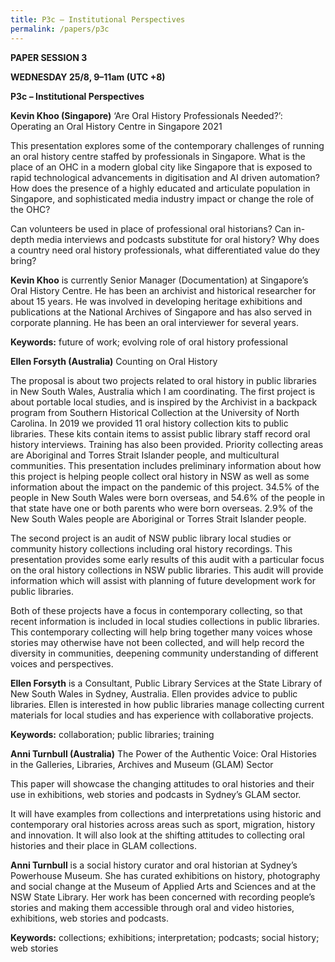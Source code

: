 ```yaml
---
title: P3c – Institutional Perspectives
permalink: /papers/p3c
---
```

<b>PAPER SESSION 3
	
WEDNESDAY 25/8, 9–11am (UTC +8)
	
P3c – Institutional Perspectives

Kevin Khoo (Singapore)</b> ‘Are Oral History Professionals Needed?’: Operating an Oral History Centre in Singapore 2021

This presentation explores some of the contemporary challenges of running an oral history centre staffed by professionals in Singapore. What is the place of an OHC in a modern global city like Singapore that is exposed to rapid technological advancements in digitisation and AI driven automation? How does the presence of a highly educated and articulate population in Singapore, and sophisticated media industry impact or change the role of the OHC?

Can volunteers be used in place of professional oral historians? Can in-depth media interviews and podcasts substitute for oral history? Why does a country need oral history professionals, what differentiated value do they bring?

<b>Kevin Khoo</b> is currently Senior Manager (Documentation) at Singapore’s Oral History Centre. He has been an archivist and historical researcher for about 15 years. He was involved in developing heritage exhibitions and publications at the National Archives of Singapore and has also served in corporate planning. He has been an oral interviewer for several years.

<b>Keywords:</b> future of work; evolving role of oral history professional

<b>Ellen Forsyth (Australia)</b> Counting on Oral History

The proposal is about two projects related to oral history in public libraries in New South Wales, Australia which I am coordinating. The first project is about portable local studies, and is inspired by the Archivist in a backpack program from Southern Historical Collection at the University of North Carolina.  In 2019 we provided 11 oral history collection kits to public libraries.  These kits contain items to assist public library staff record oral history interviews. Training has also been provided. Priority collecting areas are Aboriginal and Torres Strait Islander people, and multicultural communities. This presentation includes preliminary information about how this project is helping people collect oral history in NSW as well as some information about the impact on the pandemic of this project. 34.5% of the people in New South Wales were born overseas, and 54.6% of the people in that state have one or both parents who were born overseas. 2.9% of the New South Wales people are Aboriginal or Torres Strait Islander people. 

The second project is an audit of NSW public library local studies or community history collections including oral history recordings.  This presentation provides some early results of this audit with a particular focus on the oral history collections in NSW public libraries. This audit will provide information which will assist with planning of future development work for public libraries.

Both of these projects have a focus in contemporary collecting, so that recent information is included in local studies collections in public libraries. This contemporary collecting will help bring together many voices whose stories may otherwise have not been collected, and will help record the diversity in communities, deepening community understanding of different voices and perspectives.

<b>Ellen Forsyth</b> is a Consultant, Public Library Services at the State Library of New South Wales in Sydney, Australia. Ellen provides advice to public libraries. Ellen is interested in how public libraries manage collecting current materials for local studies and has experience with collaborative projects.

<b>Keywords:</b> collaboration; public libraries; training

<b>Anni Turnbull (Australia)</b> The Power of the Authentic Voice: Oral Histories in the Galleries, Libraries, Archives and Museum (GLAM) Sector

This paper will showcase the changing attitudes to oral histories and their use in exhibitions, web stories and podcasts in Sydney’s GLAM sector. 

It will have examples from collections and interpretations using historic and contemporary oral histories across areas such as sport, migration, history and innovation. It will also look at the shifting attitudes to collecting oral histories and their place in GLAM collections.

<b>Anni Turnbull</b> is a social history curator and oral historian at Sydney’s Powerhouse Museum. She has curated exhibitions on history, photography and social change at the Museum of Applied Arts and Sciences and at the NSW State Library.  Her work has been concerned with recording people’s stories and making them accessible through oral and video histories, exhibitions, web stories and podcasts.

<b>Keywords:</b> collections; exhibitions; interpretation; podcasts; social history; web stories